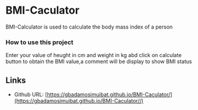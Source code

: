 <h1>BMI-Caculator</h1>
<p>BMI-Calculator is used to calculate the body mass index of a person</p>
<h3>How to use this project</h3>
<p>Enter your value of heught in cm and weight in kg abd click on calculate button to obtain the BMI value,a comment will be display to show BMI status</p>
  <h2>Links</h2>


- Github URL: [https://gbadamosimuibat.github.io/BMI-Caculator/](https://gbadamosimuibat.github.io/BMI-Caculator//)  


